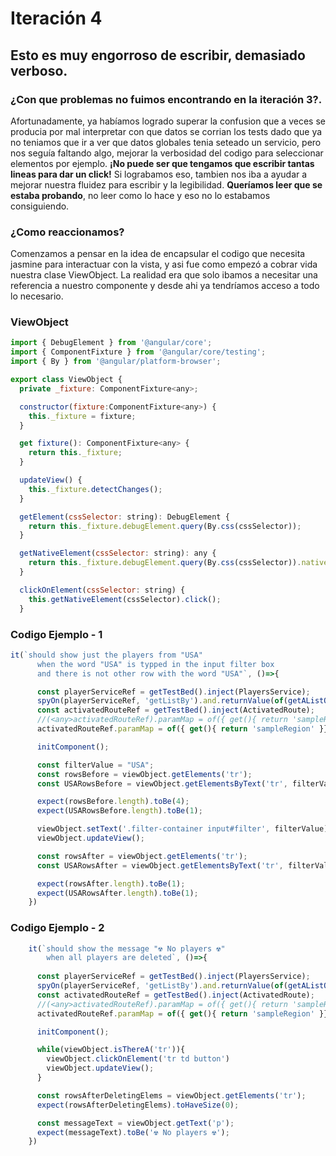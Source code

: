 # Iteración 4

## Esto es muy engorroso de escribir, demasiado verboso.

### ¿Con que problemas no fuimos encontrando en la iteración 3?.

Afortunadamente, ya habíamos logrado superar la confusion que a veces se producia por mal interpretar con que datos se corrian los tests dado que ya no teniamos que ir a ver que datos globales tenia seteado un servicio, pero nos seguía faltando algo, mejorar la verbosidad del codigo para seleccionar elementos por ejemplo. **¡No puede ser que tengamos que escribir tantas lineas para dar un click!** Si lograbamos eso, tambien nos iba a ayudar a mejorar nuestra fluidez para escribir y la legibilidad. **Queríamos leer que se estaba probando**, no leer como lo hace y eso no lo estabamos consiguiendo.

### ¿Como reaccionamos?

Comenzamos a pensar en la idea de encapsular el codigo que necesita jasmine para interactuar con la vista, y asi fue como empezó a cobrar vida nuestra clase ViewObject. La realidad era que solo ibamos a necesitar una referencia a nuestro componente y desde ahi ya tendríamos acceso a todo lo necesario.


### ViewObject

```js
import { DebugElement } from '@angular/core';
import { ComponentFixture } from '@angular/core/testing';
import { By } from '@angular/platform-browser';

export class ViewObject {
  private _fixture: ComponentFixture<any>;

  constructor(fixture:ComponentFixture<any>) {
    this._fixture = fixture;
  }

  get fixture(): ComponentFixture<any> {
    return this._fixture;
  }

  updateView() {
    this._fixture.detectChanges();
  }

  getElement(cssSelector: string): DebugElement {
    return this._fixture.debugElement.query(By.css(cssSelector));
  }

  getNativeElement(cssSelector: string): any {
    return this._fixture.debugElement.query(By.css(cssSelector)).nativeElement;
  }

  clickOnElement(cssSelector: string) {
    this.getNativeElement(cssSelector).click();
  }
```

### Codigo Ejemplo - 1

```js
it(`should show just the players from "USA"
      when the word "USA" is typped in the input filter box
      and there is not other row with the word "USA"`, ()=>{

      const playerServiceRef = getTestBed().inject(PlayersService);
      spyOn(playerServiceRef, 'getListBy').and.returnValue(of(getAListOfPlayersWhereOneOfThemIsFromUSA()))
      const activatedRouteRef = getTestBed().inject(ActivatedRoute);
      //(<any>activatedRouteRef).paramMap = of({ get(){ return 'sampleRegion' }})
      activatedRouteRef.paramMap = of({ get(){ return 'sampleRegion' }})

      initComponent();

      const filterValue = "USA";
      const rowsBefore = viewObject.getElements('tr');
      const USARowsBefore = viewObject.getElementsByText('tr', filterValue)

      expect(rowsBefore.length).toBe(4);
      expect(USARowsBefore.length).toBe(1);

      viewObject.setText('.filter-container input#filter', filterValue);
      viewObject.updateView();

      const rowsAfter = viewObject.getElements('tr');
      const USARowsAfter = viewObject.getElementsByText('tr', filterValue)

      expect(rowsAfter.length).toBe(1);
      expect(USARowsAfter.length).toBe(1);
    })
```

### Codigo Ejemplo - 2

```js
    it(`should show the message "☢ No players ☢"
        when all players are deleted`, ()=>{
     
      const playerServiceRef = getTestBed().inject(PlayersService);
      spyOn(playerServiceRef, 'getListBy').and.returnValue(of(getAListOfSamplePlayers()))
      const activatedRouteRef = getTestBed().inject(ActivatedRoute);
      //(<any>activatedRouteRef).paramMap = of({ get(){ return 'sampleRegion' }})
      activatedRouteRef.paramMap = of({ get(){ return 'sampleRegion' }})

      initComponent();

      while(viewObject.isThereA('tr')){
        viewObject.clickOnElement('tr td button')
        viewObject.updateView();
      }

      const rowsAfterDeletingElems = viewObject.getElements('tr');
      expect(rowsAfterDeletingElems).toHaveSize(0);

      const messageText = viewObject.getText('p');
      expect(messageText).toBe('☢ No players ☢');
    })
```